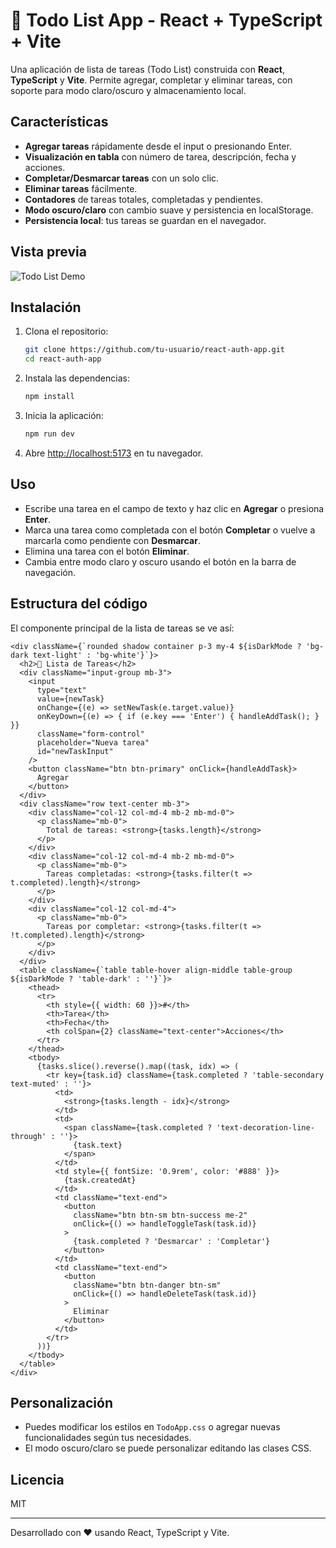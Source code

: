 # 📝 Todo List App - React + TypeScript + Vite

Una aplicación de lista de tareas (Todo List) construida con **React**, **TypeScript** y **Vite**. Permite agregar, completar y eliminar tareas, con soporte para modo claro/oscuro y almacenamiento local.

## Características

- **Agregar tareas** rápidamente desde el input o presionando Enter.
- **Visualización en tabla** con número de tarea, descripción, fecha y acciones.
- **Completar/Desmarcar tareas** con un solo clic.
- **Eliminar tareas** fácilmente.
- **Contadores** de tareas totales, completadas y pendientes.
- **Modo oscuro/claro** con cambio suave y persistencia en localStorage.
- **Persistencia local**: tus tareas se guardan en el navegador.

## Vista previa

![Todo List Demo](./screenshot.png) <!-- Puedes agregar una captura de pantalla aquí -->

## Instalación

1. Clona el repositorio:

   ```bash
   git clone https://github.com/tu-usuario/react-auth-app.git
   cd react-auth-app
   ```

2. Instala las dependencias:

   ```bash
   npm install
   ```

3. Inicia la aplicación:

   ```bash
   npm run dev
   ```

4. Abre [http://localhost:5173](http://localhost:5173) en tu navegador.

## Uso

- Escribe una tarea en el campo de texto y haz clic en **Agregar** o presiona **Enter**.
- Marca una tarea como completada con el botón **Completar** o vuelve a marcarla como pendiente con **Desmarcar**.
- Elimina una tarea con el botón **Eliminar**.
- Cambia entre modo claro y oscuro usando el botón en la barra de navegación.

## Estructura del código

El componente principal de la lista de tareas se ve así:

```tsx
<div className={`rounded shadow container p-3 my-4 ${isDarkMode ? 'bg-dark text-light' : 'bg-white'}`}>
  <h2>📝 Lista de Tareas</h2>
  <div className="input-group mb-3">
    <input
      type="text"
      value={newTask}
      onChange={(e) => setNewTask(e.target.value)}
      onKeyDown={(e) => { if (e.key === 'Enter') { handleAddTask(); } }}
      className="form-control"
      placeholder="Nueva tarea"
      id="newTaskInput"
    />
    <button className="btn btn-primary" onClick={handleAddTask}>
      Agregar
    </button>
  </div>
  <div className="row text-center mb-3">
    <div className="col-12 col-md-4 mb-2 mb-md-0">
      <p className="mb-0">
        Total de tareas: <strong>{tasks.length}</strong>
      </p>
    </div>
    <div className="col-12 col-md-4 mb-2 mb-md-0">
      <p className="mb-0">
        Tareas completadas: <strong>{tasks.filter(t => t.completed).length}</strong>
      </p>
    </div>
    <div className="col-12 col-md-4">
      <p className="mb-0">
        Tareas por completar: <strong>{tasks.filter(t => !t.completed).length}</strong>
      </p>
    </div>
  </div>
  <table className={`table table-hover align-middle table-group ${isDarkMode ? 'table-dark' : ''}`}>
    <thead>
      <tr>
        <th style={{ width: 60 }}>#</th>
        <th>Tarea</th>
        <th>Fecha</th>
        <th colSpan={2} className="text-center">Acciones</th>
      </tr>
    </thead>
    <tbody>
      {tasks.slice().reverse().map((task, idx) => (
        <tr key={task.id} className={task.completed ? 'table-secondary text-muted' : ''}>
          <td>
            <strong>{tasks.length - idx}</strong>
          </td>
          <td>
            <span className={task.completed ? 'text-decoration-line-through' : ''}>
              {task.text}
            </span>
          </td>
          <td style={{ fontSize: '0.9rem', color: '#888' }}>
            {task.createdAt}
          </td>
          <td className="text-end">
            <button
              className="btn btn-sm btn-success me-2"
              onClick={() => handleToggleTask(task.id)}
            >
              {task.completed ? 'Desmarcar' : 'Completar'}
            </button>
          </td>
          <td className="text-end">
            <button
              className="btn btn-danger btn-sm"
              onClick={() => handleDeleteTask(task.id)}
            >
              Eliminar
            </button>
          </td>
        </tr>
      ))}
    </tbody>
  </table>
</div>
```

## Personalización

- Puedes modificar los estilos en `TodoApp.css` o agregar nuevas funcionalidades según tus necesidades.
- El modo oscuro/claro se puede personalizar editando las clases CSS.

## Licencia

MIT

---
Desarrollado con ❤️ usando React, TypeScript y Vite.